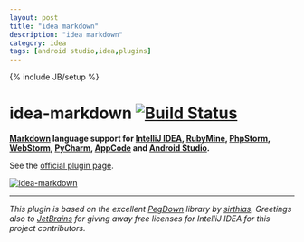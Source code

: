 ```yaml
---
layout: post
title: "idea markdown"
description: "idea markdown"
category: idea
tags: [android studio,idea,plugins]
---
```

{% include JB/setup %}

idea-markdown [![Build Status](https://buildhive.cloudbees.com/job/nicoulaj/job/idea-markdown/badge/icon)](https://buildhive.cloudbees.com/job/nicoulaj/job/idea-markdown/)
=============

**[Markdown](http://daringfireball.net/projects/markdown) language support for [IntelliJ IDEA](http://www.jetbrains.com/idea), [RubyMine](http://www.jetbrains.com/ruby), [PhpStorm](http://www.jetbrains.com/phpstorm), [WebStorm](http://www.jetbrains.com/webstorm), [PyCharm](http://www.jetbrains.com/pycharm), [AppCode](http://www.jetbrains.com/objc) and [Android Studio](http://developer.android.com/sdk/installing/studio.html).**
<!-- more -->

See the [official plugin page](http://plugins.intellij.net/plugin?id=5970).

[![idea-markdown](https://github.com/nicoulaj/idea-markdown/raw/assets/screenshots/preview.png)](http://plugins.intellij.net/plugin?id=5970)

---

*This plugin is based on the excellent [PegDown](http://pegdown.org) library by [sirthias](https://github.com/sirthias). Greetings also to [JetBrains](http://www.jetbrains.com/) for giving away free licenses for IntelliJ IDEA for this project contributors.*
